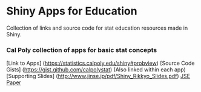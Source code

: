 # Shiny Apps for Education
 Collection of links and source code for stat education resources made in Shiny.


### Cal Poly collection of apps for basic stat concepts

[Link to Apps] (https://statistics.calpoly.edu/shiny#probview)
[Source Code Gists] (https://gist.github.com/calpolystat)  (Also linked within each app)
[Supporting Slides] (http://www.jinse.jp/pdf/Shiny_Rikkyo_Slides.pdf)
[JSE Paper](https://escholarship.org/uc/item/00d4q8cp)
